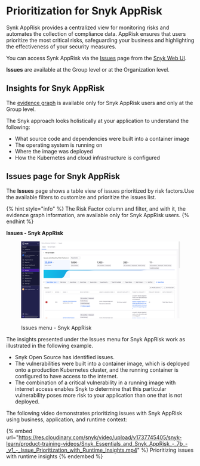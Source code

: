 # Prioritization for Snyk AppRisk

Synk AppRisk provides a centralized view for monitoring risks and automates the collection of compliance data. AppRisk ensures that users prioritize the most critical risks, safeguarding your business and highlighting the effectiveness of your security measures.

You can access Synk AppRisk via the [Issues](../../getting-started/snyk-web-ui.md#view-and-prioritize-issues) page from the [Snyk Web UI](../../getting-started/snyk-web-ui.md#view-and-prioritize-issues).

**Issues** are available at the Group level or at the Organization level.&#x20;

## Insights for Snyk AppRisk

The [evidence graph](using-the-issues-ui-with-snyk-apprisk/evidence-graph.md) is available only for Snyk AppRisk users and only at the Group level.&#x20;

The Snyk approach looks holistically at your application to understand the following:

* What source code and dependencies were built into a container image
* The operating system is running on
* Where the image was deployed
* How the Kubernetes and cloud infrastructure is configured

## Issues page for Snyk AppRisk&#x20;

The **Issues** page shows a table view of issues prioritized by risk factors.Use the available filters to customize and prioritize the issues list.

{% hint style="info" %}
The Risk Factor column and filter, and with it, the evidence graph information, are available only for Snyk AppRisk users.&#x20;
{% endhint %}

**Issues - Snyk AppRisk**&#x20;

<figure><img src="../../.gitbook/assets/image (451) (1).png" alt="Issues page - Snyk AppRisk"><figcaption><p>Issues menu - Snyk AppRisk </p></figcaption></figure>

The insights presented under the Issues menu for Snyk AppRisk work as illustrated in the following example.&#x20;

* Snyk Open Source has identified issues.&#x20;
* The vulnerabilities were built into a container image, which is deployed onto a production Kubernetes cluster, and the running container is configured to have access to the internet.&#x20;
* The combination of a critical vulnerability in a running image with internet access enables Snyk to determine that this particular vulnerability poses more risk to your application than one that is not deployed.

The following video demonstrates prioritizing issues with Snyk AppRisk using business, application, and runtime context:

{% embed url="https://res.cloudinary.com/snyk/video/upload/v1737745405/snyk-learn/product-training-videos/Snyk_Essentials_and_Snyk_AppRisk_-_7b_-_v1_-_Issue_Prioritization_with_Runtime_Insights.mp4" %}
Prioritizing issues with runtime insights
{% endembed %}

